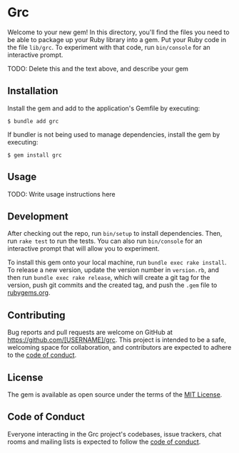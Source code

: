 # Grc

Welcome to your new gem! In this directory, you'll find the files you need to be able to package up your Ruby library into a gem. Put your Ruby code in the file `lib/grc`. To experiment with that code, run `bin/console` for an interactive prompt.

TODO: Delete this and the text above, and describe your gem

## Installation

Install the gem and add to the application's Gemfile by executing:

    $ bundle add grc

If bundler is not being used to manage dependencies, install the gem by executing:

    $ gem install grc

## Usage

TODO: Write usage instructions here

## Development

After checking out the repo, run `bin/setup` to install dependencies. Then, run `rake test` to run the tests. You can also run `bin/console` for an interactive prompt that will allow you to experiment.

To install this gem onto your local machine, run `bundle exec rake install`. To release a new version, update the version number in `version.rb`, and then run `bundle exec rake release`, which will create a git tag for the version, push git commits and the created tag, and push the `.gem` file to [rubygems.org](https://rubygems.org).

## Contributing

Bug reports and pull requests are welcome on GitHub at https://github.com/[USERNAME]/grc. This project is intended to be a safe, welcoming space for collaboration, and contributors are expected to adhere to the [code of conduct](https://github.com/[USERNAME]/grc/blob/Main/CODE_OF_CONDUCT.md).

## License

The gem is available as open source under the terms of the [MIT License](https://opensource.org/licenses/MIT).

## Code of Conduct

Everyone interacting in the Grc project's codebases, issue trackers, chat rooms and mailing lists is expected to follow the [code of conduct](https://github.com/[USERNAME]/grc/blob/Main/CODE_OF_CONDUCT.md).
